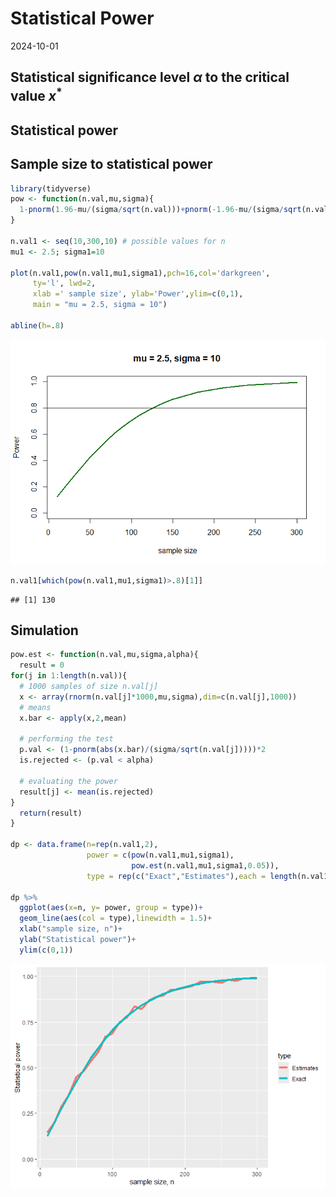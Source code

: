Statistical Power
================
2024-10-01

## Statistical significance level $\alpha$ to the critical value $x^*$

## Statistical power

## Sample size to statistical power

``` r
library(tidyverse)
pow <- function(n.val,mu,sigma){
  1-pnorm(1.96-mu/(sigma/sqrt(n.val)))+pnorm(-1.96-mu/(sigma/sqrt(n.val)))
}

n.val1 <- seq(10,300,10) # possible values for n
mu1 <- 2.5; sigma1=10

plot(n.val1,pow(n.val1,mu1,sigma1),pch=16,col='darkgreen',
     ty='l', lwd=2,
     xlab =' sample size', ylab='Power',ylim=c(0,1),
     main = "mu = 2.5, sigma = 10")

abline(h=.8)
```

![](statistical-power_files/figure-gfm/sample%20vs%20power-1.png)<!-- -->

``` r
n.val1[which(pow(n.val1,mu1,sigma1)>.8)[1]]
```

    ## [1] 130

## Simulation

``` r
pow.est <- function(n.val,mu,sigma,alpha){
  result = 0
for(j in 1:length(n.val)){
  # 1000 samples of size n.val[j]
  x <- array(rnorm(n.val[j]*1000,mu,sigma),dim=c(n.val[j],1000))
  # means
  x.bar <- apply(x,2,mean)
  
  # performing the test
  p.val <- (1-pnorm(abs(x.bar)/(sigma/sqrt(n.val[j]))))*2
  is.rejected <- (p.val < alpha)
  
  # evaluating the power
  result[j] <- mean(is.rejected)
}
  return(result)
}

dp <- data.frame(n=rep(n.val1,2),
                 power = c(pow(n.val1,mu1,sigma1),
                           pow.est(n.val1,mu1,sigma1,0.05)),
                 type = rep(c("Exact","Estimates"),each = length(n.val1)))

dp %>%
  ggplot(aes(x=n, y= power, group = type))+
  geom_line(aes(col = type),linewidth = 1.5)+
  xlab("sample size, n")+
  ylab("Statistical power")+
  ylim(c(0,1))
```

![](statistical-power_files/figure-gfm/simulation-1.png)<!-- -->
